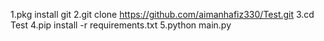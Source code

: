 1.pkg install git
2.git clone https://github.com/aimanhafiz330/Test.git
3.cd Test
4.pip install -r requirements.txt
5.python main.py
